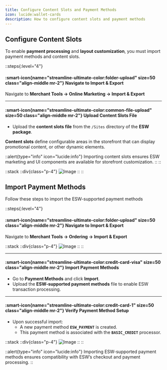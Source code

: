```yaml
---
title: Configure Content Slots and Payment Methods
icon: lucide:wallet-cards
description: How to configure content slots and payment methods
---
```



## Configure Content Slots

To enable **payment processing** and **layout customization**, you must import payment methods and content slots.

::steps{:level="4"}

#### :smart-icon{name="streamline-ultimate-color:folder-upload" size=50 class="align-middle mr-2"} Navigate to Import & Export  

Navigate to **Merchant Tools → Online Marketing → Import & Export**

---

#### :smart-icon{name="streamline-ultimate-color:common-file-upload" size=50 class="align-middle mr-2"} Upload Content Slots File  

- Upload the **content slots file** from the `/Sites` directory of the **ESW package**.

**Content slots** define configurable areas in the storefront that can display promotional content, or other dynamic elements.

::alert{type="info" icon="lucide:info"}
Importing content slots ensures ESW marketing and UI components are available for storefront customization.
::
::


::stack
  ::div{class="p-4"}
  ![Image](/Screenshot2025-08-27095905.png)
  ::
::

## Import Payment Methods
Follow these steps to import the ESW-supported payment methods

::steps{:level="4"}

#### :smart-icon{name="streamline-ultimate-color:folder-upload" size=50 class="align-middle mr-2"} Navigate to Import & Export  

Navigate to **Merchant Tools → Ordering → Import & Export**

::stack
  ::div{class="p-4"}
  ![Image](/Screenshot2025-08-27101320.png)
  ::
::

---

#### :smart-icon{name="streamline-ultimate-color:credit-card-visa" size=50 class="align-middle mr-2"} Import Payment Methods  

- Go to **Payment Methods** and click **Import**.
- Upload the **ESW-supported payment methods** file to enable ESW transaction processing.

---

#### :smart-icon{name="streamline-ultimate-color:credit-card-1" size=50 class="align-middle mr-2"} Verify Payment Method Setup  

- Upon successful import:
  - A new payment method **`ESW_PAYMENT`** is created.
  - This payment method is associated with the **`BASIC_CREDIT`** processor.

::stack
  ::div{class="p-4"}
  ![Image](/Screenshot2025-08-27101923.png)
  ::
::

::alert{type="info" icon="lucide:info"}
Importing ESW-supported payment methods ensures compatibility with ESW’s checkout and payment processing.
::
